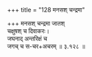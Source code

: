 +++
title = "128 मनसश् चन्द्रमा"

+++
मनसश् चन्द्रमा जातश्  
चक्षुषश् च दिवाकरः।  
जघनाद् अन्तरिक्षं च  
जगच् च स-चर+अचरम्  ॥ ३.१२८ ॥
